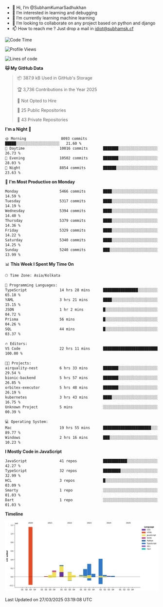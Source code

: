 - 👋 Hi, I’m @SubhamKumarSadhukhan
- 👀 I’m interested in learning and debugging
- 🌱 I’m currently learning machine learning
- 💞️ I’m looking to collaborate on any project based on python and django
- 📫 How to reach me ?
      Just drop a mail in idiot@subhamsk.cf

<!---
SubhamKumarSadhukhan/SubhamKumarSadhukhan is a ✨ special ✨ repository because its `README.md` (this file) appears on your GitHub profile.
You can click the Preview link to take a look at your changes.
--->


<!--START_SECTION:waka-->
![Code Time](http://img.shields.io/badge/Code%20Time-2%2C808%20hrs%2011%20mins-blue)

![Profile Views](http://img.shields.io/badge/Profile%20Views-3-blue)

![Lines of code](https://img.shields.io/badge/From%20Hello%20World%20I%27ve%20Written-2.8%20million%20lines%20of%20code-blue)

**🐱 My GitHub Data** 

> 📦 387.9 kB Used in GitHub's Storage 
 > 
> 🏆 3,736 Contributions in the Year 2025
 > 
> 🚫 Not Opted to Hire
 > 
> 📜 25 Public Repositories 
 > 
> 🔑 43 Private Repositories 
 > 
**I'm a Night 🦉** 

```text
🌞 Morning                8093 commits        █████░░░░░░░░░░░░░░░░░░░░   21.60 % 
🌆 Daytime                10016 commits       ███████░░░░░░░░░░░░░░░░░░   26.73 % 
🌃 Evening                10502 commits       ███████░░░░░░░░░░░░░░░░░░   28.03 % 
🌙 Night                  8854 commits        ██████░░░░░░░░░░░░░░░░░░░   23.63 % 
```
📅 **I'm Most Productive on Monday** 

```text
Monday                   5466 commits        ████░░░░░░░░░░░░░░░░░░░░░   14.59 % 
Tuesday                  5317 commits        ████░░░░░░░░░░░░░░░░░░░░░   14.19 % 
Wednesday                5394 commits        ████░░░░░░░░░░░░░░░░░░░░░   14.40 % 
Thursday                 5379 commits        ████░░░░░░░░░░░░░░░░░░░░░   14.36 % 
Friday                   5329 commits        ████░░░░░░░░░░░░░░░░░░░░░   14.22 % 
Saturday                 5340 commits        ████░░░░░░░░░░░░░░░░░░░░░   14.25 % 
Sunday                   5240 commits        ███░░░░░░░░░░░░░░░░░░░░░░   13.99 % 
```


📊 **This Week I Spent My Time On** 

```text
🕑︎ Time Zone: Asia/Kolkata

💬 Programming Languages: 
TypeScript               14 hrs 28 mins      ████████████████░░░░░░░░░   65.18 % 
YAML                     3 hrs 21 mins       ████░░░░░░░░░░░░░░░░░░░░░   15.15 % 
JSON                     1 hr 2 mins         █░░░░░░░░░░░░░░░░░░░░░░░░   04.72 % 
Prisma                   56 mins             █░░░░░░░░░░░░░░░░░░░░░░░░   04.26 % 
SQL                      44 mins             █░░░░░░░░░░░░░░░░░░░░░░░░   03.37 % 

🔥 Editors: 
VS Code                  22 hrs 11 mins      █████████████████████████   100.00 % 

🐱‍💻 Projects: 
airquality-nest          6 hrs 33 mins       ███████░░░░░░░░░░░░░░░░░░   29.54 % 
bionic-backend           5 hrs 57 mins       ███████░░░░░░░░░░░░░░░░░░   26.85 % 
orbitex-executor         5 hrs 48 mins       ███████░░░░░░░░░░░░░░░░░░   26.19 % 
kubernetes               3 hrs 43 mins       ████░░░░░░░░░░░░░░░░░░░░░   16.75 % 
Unknown Project          5 mins              ░░░░░░░░░░░░░░░░░░░░░░░░░   00.39 % 

💻 Operating System: 
Mac                      19 hrs 55 mins      ██████████████████████░░░   89.77 % 
Windows                  2 hrs 16 mins       ███░░░░░░░░░░░░░░░░░░░░░░   10.23 % 
```

**I Mostly Code in JavaScript** 

```text
JavaScript               41 repos            ███████████░░░░░░░░░░░░░░   42.27 % 
TypeScript               32 repos            ████████░░░░░░░░░░░░░░░░░   32.99 % 
HCL                      3 repos             █░░░░░░░░░░░░░░░░░░░░░░░░   03.09 % 
Smarty                   1 repo              ░░░░░░░░░░░░░░░░░░░░░░░░░   01.03 % 
Dart                     1 repo              ░░░░░░░░░░░░░░░░░░░░░░░░░   01.03 % 
```



**Timeline**

![Lines of Code chart](https://raw.githubusercontent.com/SubhamKumarSadhukhan/SubhamKumarSadhukhan/main/assets/bar_graph.png)


 Last Updated on 27/03/2025 03:19:08 UTC
<!--END_SECTION:waka-->
